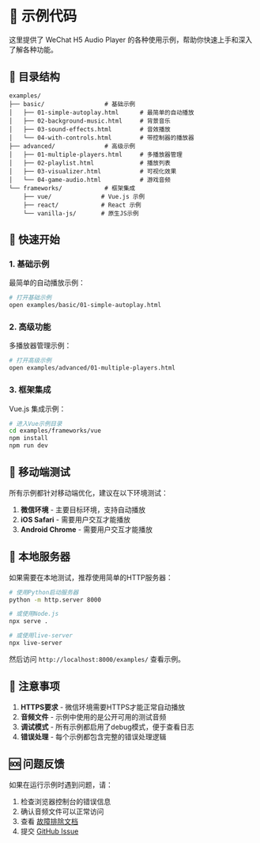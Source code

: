 # 🎵 示例代码

这里提供了 WeChat H5 Audio Player 的各种使用示例，帮助你快速上手和深入了解各种功能。

## 📁 目录结构

```
examples/
├── basic/                 # 基础示例
│   ├── 01-simple-autoplay.html      # 最简单的自动播放
│   ├── 02-background-music.html     # 背景音乐
│   ├── 03-sound-effects.html        # 音效播放
│   └── 04-with-controls.html        # 带控制器的播放器
├── advanced/              # 高级示例
│   ├── 01-multiple-players.html     # 多播放器管理
│   ├── 02-playlist.html             # 播放列表
│   ├── 03-visualizer.html           # 可视化效果
│   └── 04-game-audio.html           # 游戏音频
└── frameworks/            # 框架集成
    ├── vue/              # Vue.js 示例
    ├── react/            # React 示例
    └── vanilla-js/       # 原生JS示例
```

## 🚀 快速开始

### 1. 基础示例

最简单的自动播放示例：

```bash
# 打开基础示例
open examples/basic/01-simple-autoplay.html
```

### 2. 高级功能

多播放器管理示例：

```bash
# 打开高级示例
open examples/advanced/01-multiple-players.html
```

### 3. 框架集成

Vue.js 集成示例：

```bash
# 进入Vue示例目录
cd examples/frameworks/vue
npm install
npm run dev
```

## 📱 移动端测试

所有示例都针对移动端优化，建议在以下环境测试：

1. **微信环境** - 主要目标环境，支持自动播放
2. **iOS Safari** - 需要用户交互才能播放
3. **Android Chrome** - 需要用户交互才能播放

## 🔧 本地服务器

如果需要在本地测试，推荐使用简单的HTTP服务器：

```bash
# 使用Python启动服务器
python -m http.server 8000

# 或使用Node.js
npx serve .

# 或使用live-server
npx live-server
```

然后访问 `http://localhost:8000/examples/` 查看示例。

## 📝 注意事项

1. **HTTPS要求** - 微信环境需要HTTPS才能正常自动播放
2. **音频文件** - 示例中使用的是公开可用的测试音频
3. **调试模式** - 所有示例都启用了debug模式，便于查看日志
4. **错误处理** - 每个示例都包含完整的错误处理逻辑

## 🆘 问题反馈

如果在运行示例时遇到问题，请：

1. 检查浏览器控制台的错误信息
2. 确认音频文件可以正常访问
3. 查看 [故障排除文档](../docs/TROUBLESHOOTING.md)
4. 提交 [GitHub Issue](https://github.com/zhangnuli/wechat-h5-audio-player/issues)